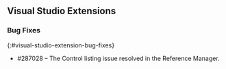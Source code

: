 ## Visual Studio Extensions

### Bug Fixes
{:#visual-studio-extension-bug-fixes}

* #287028 – The Control listing issue resolved in the Reference Manager.